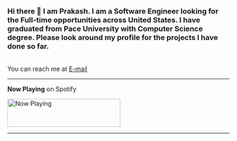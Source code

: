 ### Hi there 👋 I am Prakash. I am a Software Engineer looking for the Full-time opportunities across United States. I have graduated from Pace University with Computer Science degree. Please look around my profile for the projects I have done so far.

<br/>
You can reach me at <a href="mailto:info@prakashthakuri.com" target= "_blank">E-mail </a>

------------------------



**Now Playing** on Spotify

<a href="https://spotify-playing.prakashthakuri.vercel.app/now-playing?open">
    <img src="https://spotify-playing.prakashthakuri.vercel.app/now-playing" width="256" height="64" alt="Now Playing">
</a>

-----------

<!--
**prakashthakuri/prakashthakuri** is a ✨ _special_ ✨ repository because its `README.md` (this file) appears on your GitHub profile.

Here are some ideas to get you started:

- 🔭 I’m currently working on ...
- 🌱 I’m currently learning ...
- 👯 I’m looking to collaborate on ...
- 🤔 I’m looking for help with ...
- 💬 Ask me about ...
- 📫 How to reach me: ...
- 😄 Pronouns: ...
- ⚡ Fun fact: ...
-->



